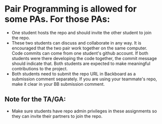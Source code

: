 # Pair Programming is allowed for some PAs. For those PAs:

* One student hosts the repo and should invite the other student to join the repo.
* These two students can discuss and collaborate in any way. It is encouraged that the two pair work together on the same computer. Code commits can come from one student's  github account. If both students were there developing the code together, the commit message should indicate that. Both students are expected to make meaningful contributions to the project.
* Both students need to submit the repo URL in Backboard as a submission comment separately. If you are using your teammate's repo, make it clear in your BB submission comment.


## Note for the TA/GA:

* Make sure students have repo admin privileges in these assignments so they can invite their partners to join the repo.

